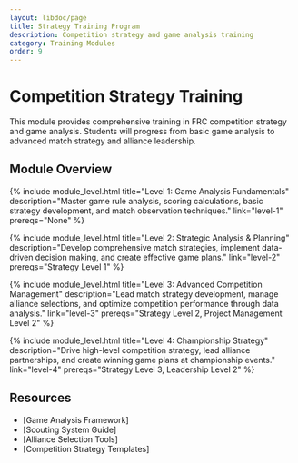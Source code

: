 ```yaml
---
layout: libdoc/page
title: Strategy Training Program
description: Competition strategy and game analysis training
category: Training Modules
order: 9
---
```


# Competition Strategy Training

This module provides comprehensive training in FRC competition strategy and game analysis. Students will progress from basic game analysis to advanced match strategy and alliance leadership.

## Module Overview

{% include module_level.html 
  title="Level 1: Game Analysis Fundamentals"
  description="Master game rule analysis, scoring calculations, basic strategy development, and match observation techniques."
  link="level-1"
  prereqs="None" %}

{% include module_level.html 
  title="Level 2: Strategic Analysis & Planning"
  description="Develop comprehensive match strategies, implement data-driven decision making, and create effective game plans."
  link="level-2"
  prereqs="Strategy Level 1" %}

{% include module_level.html 
  title="Level 3: Advanced Competition Management"
  description="Lead match strategy development, manage alliance selections, and optimize competition performance through data analysis."
  link="level-3"
  prereqs="Strategy Level 2, Project Management Level 2" %}

{% include module_level.html 
  title="Level 4: Championship Strategy"
  description="Drive high-level competition strategy, lead alliance partnerships, and create winning game plans at championship events."
  link="level-4"
  prereqs="Strategy Level 3, Leadership Level 2" %}

## Resources
- [Game Analysis Framework]
- [Scouting System Guide]
- [Alliance Selection Tools]
- [Competition Strategy Templates]